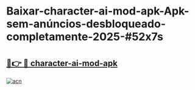 # Baixar-character-ai-mod-apk-Apk-sem-anúncios-desbloqueado-completamente-2025-#52x7s

# <h2><a href="https://ainizakaria.my?title=character-ai-mod-apk&ref=24M">🔗👉 🔴 character-ai-mod-apk</a></h2>

[![acn](https://github.com/user-attachments/assets/0f9c940e-d8b0-45ae-aac7-cd30a18b3e1c)](https://ainizakaria.my?title=character-ai-mod-apk&ref=24M)

